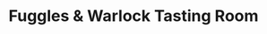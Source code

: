 ---
title: "Fuggles & Warlock Tasting Room"
url: /richmond/fuggles-und-warlock-tasting-room/
shop: Spirituosen
---